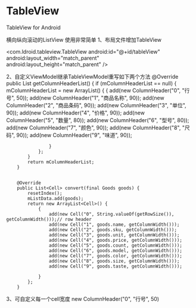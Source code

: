 # TableView
TableView for Android

横向纵向滚动的ListView
使用非常简单
1、布局文件增加TableView



  <com.ldroid.tableview.TableView
        android:id="@+id/tableView"
        android:layout_width="match_parent"
        android:layout_height="match_parent" />
        
        
        
        
   
2、自定义ViewModel继承TableViewModel重写如下两个方法
        @Override
        public List<ColumnHeader> getColumnHeaderList() {
            if (mColumnHeaderList == null) {
                mColumnHeaderList = new ArrayList<ColumnHeader>() {
                    {
                        add(new ColumnHeader("0", "行号", 50));
                        add(new ColumnHeader("1", "商品名称", 90));
                        add(new ColumnHeader("2", "商品条码", 90));
                        add(new ColumnHeader("3", "单位", 90));
                        add(new ColumnHeader("4", "价格", 90));
                        add(new ColumnHeader("5", "数量", 80));
                        add(new ColumnHeader("6", "型号", 80));
                        add(new ColumnHeader("7", "颜色", 90));
                        add(new ColumnHeader("8", "尺码", 90));
                        add(new ColumnHeader("9", "味道", 90));

                    }
                };
            }
            return mColumnHeaderList;
        }


        @Override
        public List<Cell> convert(final Goods goods) {
            resetIndex();
            mListData.add(goods);
            return new ArrayList<Cell>() {
                {
                    add(new Cell("0", String.valueOf(getRowSize()), getColumnWidth()));// row header
                    add(new Cell("1", goods.name, getColumnWidth()));
                    add(new Cell("2", goods.sku, getColumnWidth()));
                    add(new Cell("3", goods.unit, getColumnWidth()));
                    add(new Cell("4", goods.price, getColumnWidth()));
                    add(new Cell("5", goods.count, getColumnWidth()));
                    add(new Cell("6", goods.model, getColumnWidth()));
                    add(new Cell("7", goods.color, getColumnWidth()));
                    add(new Cell("8", goods.size, getColumnWidth()));
                    add(new Cell("9", goods.taste, getColumnWidth()));

                }
            };
        }
        
        
        
 3、可自定义每一个cell宽度
 new ColumnHeader("0", "行号", 50)
